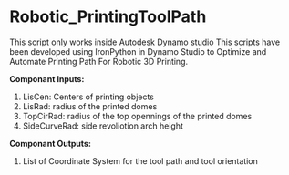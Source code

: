 # Robotic_PrintingToolPath
This script only works inside Autodesk Dynamo studio
This scripts have been developed using IronPython in Dynamo Studio to Optimize and Automate Printing Path For Robotic 3D Printing.

**Componant Inputs:**
1. LisCen: Centers of printing objects
2. LisRad: radius of the printed domes
3. TopCirRad: radius of the top opennings of the printed domes
4. SideCurveRad: side revoliotion arch height

**Componant Outputs:**
1. List of Coordinate System for the tool path and tool orientation
